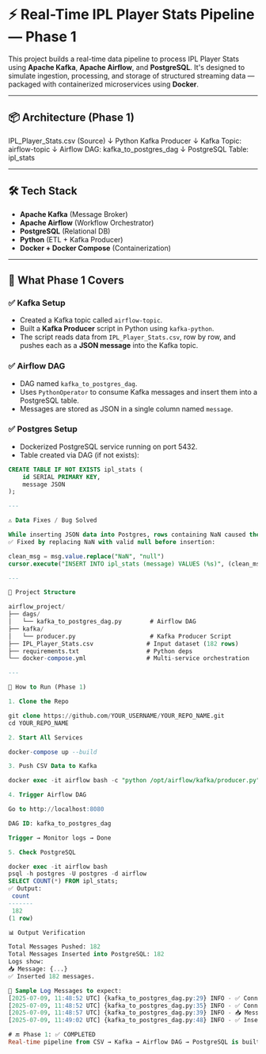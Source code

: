 # ⚡ Real-Time IPL Player Stats Pipeline — Phase 1

This project builds a real-time data pipeline to process IPL Player Stats using **Apache Kafka**, **Apache Airflow**, and **PostgreSQL**. It's designed to simulate ingestion, processing, and storage of structured streaming data — packaged with containerized microservices using **Docker**.

---

## 📦 Architecture (Phase 1)

IPL_Player_Stats.csv (Source)
↓
Python Kafka Producer
↓
Kafka Topic: airflow-topic
↓
Airflow DAG: kafka_to_postgres_dag
↓
PostgreSQL Table: ipl_stats

---

## 🛠️ Tech Stack

- **Apache Kafka** (Message Broker)  
- **Apache Airflow** (Workflow Orchestrator)  
- **PostgreSQL** (Relational DB)  
- **Python** (ETL + Kafka Producer)  
- **Docker + Docker Compose** (Containerization)  

---

## 🧠 What Phase 1 Covers

### ✅ Kafka Setup
- Created a Kafka topic called `airflow-topic`.
- Built a **Kafka Producer** script in Python using `kafka-python`.
- The script reads data from `IPL_Player_Stats.csv`, row by row, and pushes each as a **JSON message** into the Kafka topic.

### ✅ Airflow DAG
- DAG named `kafka_to_postgres_dag`.
- Uses `PythonOperator` to consume Kafka messages and insert them into a PostgreSQL table.
- Messages are stored as JSON in a single column named `message`.

### ✅ Postgres Setup
- Dockerized PostgreSQL service running on port 5432.
- Table created via DAG (if not exists):
```sql
CREATE TABLE IF NOT EXISTS ipl_stats (
    id SERIAL PRIMARY KEY,
    message JSON
);

---

⚠️ Data Fixes / Bug Solved

While inserting JSON data into Postgres, rows containing NaN caused the DAG to crash.
✅ Fixed by replacing NaN with valid null before insertion:

clean_msg = msg.value.replace("NaN", "null")
cursor.execute("INSERT INTO ipl_stats (message) VALUES (%s)", (clean_msg,))

---

📂 Project Structure

airflow_project/
├── dags/
│   └── kafka_to_postgres_dag.py        # Airflow DAG
├── kafka/
│   └── producer.py                     # Kafka Producer Script
├── IPL_Player_Stats.csv               # Input dataset (182 rows)
├── requirements.txt                   # Python deps
└── docker-compose.yml                 # Multi-service orchestration

---

🚀 How to Run (Phase 1)

1. Clone the Repo

git clone https://github.com/YOUR_USERNAME/YOUR_REPO_NAME.git
cd YOUR_REPO_NAME

2. Start All Services

docker-compose up --build

3. Push CSV Data to Kafka

docker exec -it airflow bash -c "python /opt/airflow/kafka/producer.py"

4. Trigger Airflow DAG

Go to http://localhost:8080

DAG ID: kafka_to_postgres_dag

Trigger → Monitor logs → Done

5. Check PostgreSQL

docker exec -it airflow bash
psql -h postgres -U postgres -d airflow
SELECT COUNT(*) FROM ipl_stats;
✅ Output:
 count
-------
 182
(1 row)

📊 Output Verification

Total Messages Pushed: 182
Total Messages Inserted into PostgreSQL: 182
Logs show:
📥 Message: {...}
✅ Inserted 182 messages.

🧪 Sample Log Messages to expect:
[2025-07-09, 11:48:52 UTC] {kafka_to_postgres_dag.py:29} INFO - ✅ Connected to Kafka
[2025-07-09, 11:48:52 UTC] {kafka_to_postgres_dag.py:35} INFO - ✅ Connected to Postgres
[2025-07-09, 11:48:57 UTC] {kafka_to_postgres_dag.py:39} INFO - 📥 Message: {"Player": "T Natarajan", "COUNTRY": "IND", "TEAM": "SRH", "AGE": 31, "CAPTAINCY EXP": 0, "Paying_Role": "Bowling", "Mat": 35, "Inns": null, "Runs": null, "BF": null, "HS": null, "Avg": null, "SR": null, "NO": null, "4s": null, "6s": null, "0s": null, "50s": null, "100s": null, "TMat": 4.0, "TInns": null, "TRuns": null, "TBF": null, "THS": null, "TAvg": null, "TSR": null, "TNO": null, "T4s": null, "T6s": null, "T0s": null, "T50s": null, "T100s": null, "B_Inns": 35.0, "B_Balls": 759.0, "B_Runs": 1094.0, "B_Maidens": 1.0, "B_Wkts": 38.0, "B_Avg": 28.79, "B_Econ": 8.65, "B_SR": 19.97, "B_4w": 0.0, "B_5w": 0.0, "B_TInns": 4.0, "B_TBalls": 96.0, "B_TRuns": 122.0, "B_TMaidens": 0.0, "B_TWkts": 7.0, "B_TAvg": 17.43, "B_TEcon": 7.62, "B_TSR": 13.71, "B_T4w": 0.0, "B_T5w": 0.0, "SOLD_PRICE": "4cr"}
[2025-07-09, 11:49:02 UTC] {kafka_to_postgres_dag.py:48} INFO - ✅ Inserted 182 messages.

# 🔚 Phase 1: ✅ COMPLETED
Real-time pipeline from CSV → Kafka → Airflow DAG → PostgreSQL is built, debugged, verified, and ready.